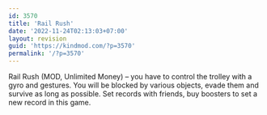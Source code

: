 ```yaml
---
id: 3570
title: 'Rail Rush'
date: '2022-11-24T02:13:03+07:00'
layout: revision
guid: 'https://kindmod.com/?p=3570'
permalink: '/?p=3570'
---
```


Rail Rush (MOD, Unlimited Money) – you have to control the trolley with a gyro and gestures. You will be blocked by various objects, evade them and survive as long as possible. Set records with friends, buy boosters to set a new record in this game.